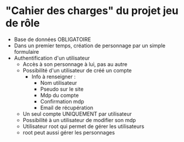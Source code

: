 "Cahier des charges" du projet jeu de rôle
===
- Base de données OBLIGATOIRE
- Dans un premier temps, création de personnage par un simple formulaire
- Authentification d'un utilisateur
    - Accès à son personnage à lui, pas au autre
    - Possibilité d'un utilisateur de créé un compte
        - Info à renseigner :
            - Nom utilisateur
            - Pseudo sur le site
            - Mdp du compte
            - Confirmation mdp
            - Email de récupération
    - Un seul compte UNIQUEMENT par utilisateur
    - Possibilité à un utilisateur de modifier son mdp
    - Utilisateur root qui permet de gérer les utilisateurs
    - root peut aussi gérer les personnages
